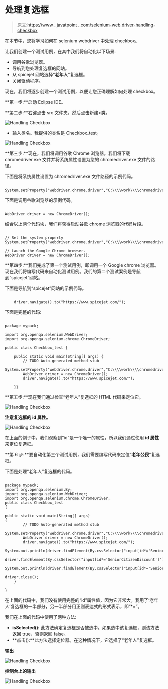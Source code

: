 # 处理复选框

> 原文:[https://www . javatpoint . com/selenium-web driver-handling-checkbox](https://www.javatpoint.com/selenium-webdriver-handling-checkbox)

在本节中，您将学习如何在 selenium webdriver 中处理 checkbox。

让我们创建一个测试用例，在其中我们将自动化以下场景:

*   调用谷歌浏览器。
*   导航到您处理复选框的网站。
*   从 spicejet 网站选择“**老年人**”复选框。
*   关闭驱动程序。

现在，我们将逐步创建一个测试用例，以便让您正确理解如何处理 checkbox。

**第一步:**启动 Eclipse IDE。

**第二步:**右键点击 src 文件夹，然后点击新建>类。

![Handling Checkbox](../Images/b4cc4f24a5e6fad710f70ce29d5752f3.png)

*   输入类名。我提供的类名是 Checkbox_test。

![Handling Checkbox](../Images/97638e03058d03066e2577ce9b31be6b.png)

**第三步:**现在，我们将调用谷歌 Chrome 浏览器。我们将下载 chromedriver.exe 文件并将系统属性设置为您的 chromedriver.exe 文件的路径。

下面是将系统属性设置为 chromedriver.exe 文件路径的示例代码。

```

System.setProperty("webdriver.chrome.driver","C:\\\\work\\\\chromedriver.exe);

```

下面是调用谷歌浏览器的示例代码。

```

WebDriver driver = new ChromeDriver();

```

结合以上两个代码块，我们将获得启动谷歌 chrome 浏览器的代码片段。

```

// Set the system property
System.setProperty("webdriver.chrome.driver","C:\\\\work\\\\chromedriver.exe);

// Launch the Google Chrome browser.
WebDriver driver = new ChromeDriver();

```

**第四步:**我们完成了第一个测试用例，即调用一个 Google chrome 浏览器。现在我们将编写代码来自动化测试用例。我们的第二个测试案例是导航到“spicejet”网站。

下面是导航到“spicejet”网站的示例代码。

```

	driver.navigate().to("https://www.spicejet.com/");

```

下面是完整的代码:

```

package mypack;

import org.openqa.selenium.WebDriver;
import org.openqa.selenium.chrome.ChromeDriver;

public class Checkbox_test {

	public static void main(String[] args) {
		// TODO Auto-generated method stub
		System.setProperty("webdriver.chrome.driver","C:\\\\work\\\\chromedriver.exe");
		WebDriver driver = new ChromeDriver();
		driver.navigate().to("https://www.spicejet.com/");

	}}

```

**第五步:**现在我们通过检查“老年人”复选框的 HTML 代码来定位它。

![Handling Checkbox](../Images/6d8a6888f881afd6777ea88c83751785.png)

**注意复选框的 id 属性。**

![Handling Checkbox](../Images/d0596d94cd5ed47af0901236152311ed.png)

在上面的例子中，我们观察到“id”是一个唯一的属性，所以我们通过使用 **id 属性**来定位复选框。

**第 6 步:**要自动化第三个测试用例，我们需要编写代码来定位“**老年公民**”复选框。

下面是处理“老年人”复选框的代码。

```

package mypack;
import org.openqa.selenium.By;
import org.openqa.selenium.WebDriver;
import org.openqa.selenium.chrome.ChromeDriver;
public class Checkbox_test 
{

public static void main(String[] args) 
{
		// TODO Auto-generated method stub
		System.setProperty("webdriver.chrome.driver","C:\\\\work\\\\chromedriver.exe");
		WebDriver driver = new ChromeDriver();
		driver.navigate().to("https://www.spicejet.com/");
		System.out.println(driver.findElement(By.cssSelector("input[id*='SeniorCitizenDiscount']")).isSelected());
		driver.findElement(By.cssSelector("input[id*='SeniorCitizenDiscount']")).click();
		System.out.println(driver.findElement(By.cssSelector("input[id*='SeniorCitizenDiscount']")).isSelected());

driver.close();
	}

}

```

在上面的代码中，我们没有使用完整的“id”属性值，因为它非常大。我用了‘老年人’复选框的一半部分，另一半部分用正则表达式的形式表示，即“*=”。

我们在上面的代码中使用了两种方法:

*   **isSelected():** 此方法确定复选框是否被选中。如果选中该复选框，则该方法返回 true，否则返回 false。
*   **点击():**此方法选择定位器。在这种情况下，它选择了“老年人”复选框。

**输出**

![Handling Checkbox](../Images/71b91002b02fb0af0db38fe11bf1ec05.png)

**控制台上的输出**

![Handling Checkbox](../Images/c10b4787273db446424f87606c3e321d.png)